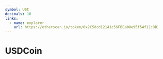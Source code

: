 ```yaml
---
symbol: USC
decimals: 18
links:
  - name: explorer
    url: https://etherscan.io/token/0x2C5dcd12141c56FBEa08e95f54f12c8B22d492Eb
---
```


# USDCoin

